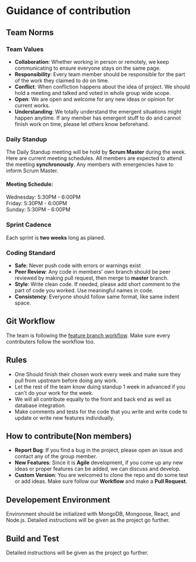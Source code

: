 # Guidance of contribution

## Team Norms
### Team Values
* **Collaboration**: Whether working in person or remotely, we keep communicating to ensure everyone stays on the same page.
* **Responsibility**: Every team member should be responsible for the part of the work they claimed to do on time.
* **Conflict**: When confliction happens about the idea of project. We should hold a meeting and talked and voted in whole group wide scope.
* **Open**: We are open and welcome for any new ideas or opinion for current works.
* **Understanding**: We totally understand the emergent situations might happen anytime. If any member has emergent stuff to do and cannot finish work on time, please let others know beforehand.

### Daily Standup

The Daily Standup meeting will be hold by **Scrum Master** during the week. Here are current meeting schedules. All members are expected to attend the meeting **synchronously**. Any members with emergencies have to inform Scrum Master.
#### Meeting Schedule:
  Wednesday: 5:30PM - 6:00PM\
  Friday: 5:30PM - 6:00PM\
  Sunday: 5:30PM - 6:00PM

### Sprint Cadence

Each sprint is **two weeks** long as planed.

### Coding Standard

* **Safe**: Never push code with errors or warnings exist
* **Peer Review**: Any code in members' own branch should be peer reviewed by making pull request, then merge to **master** branch.
* **Style**: Write clean code. If needed, please add short comment to the part of code you worked. Use meaningful names in code.
* **Consistency**: Everyone should follow same format, like same indent space.

## Git Workflow
  The team is following the [feature branch workflow](https://knowledge.kitchen/content/courses/agile-development-and-devops/slides/feature-branch-workflow/). Make sure every contributers follow the workflow too.

## Rules
  * One Should finish their chosen work every week and make sure they pull from upstream before doing any work. 
  * Let the rest of the team know duing standup 1 week in advanced if you can't do your work for the week. 
  * We will all contribute equally to the front and back end as well as database integration. 
  * Make comments and tests for the code that you write and write code to update or write new features individually.

## How to contribute(Non members)
* **Report Bug**: If you find a bug in the project, please open an issue and contact any of the group member.
* **New Features**: Since it is **Agile** development, if you come up any new ideas or proper features can be added, we can discuss and develop.
* **Custom Version**: You are welcomed to clone the repo and do some test or add ideas. Make sure follow our **Workflow** and make a **Pull Request**.

## Developement Environment
  Environment should be initialized with MongoDB, Mongoose, React, and Node.js. Detailed instructions will be given as the project go further.

## Build and Test
Detailed instructions will be given as the project go further.
